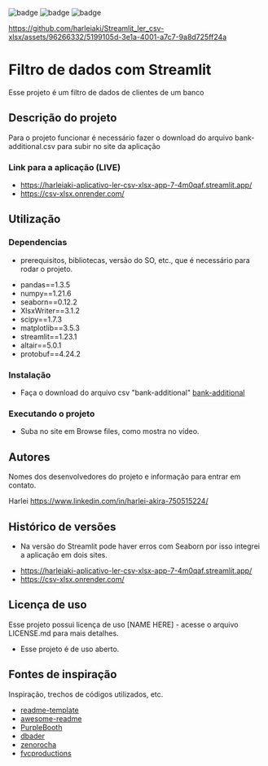 ![badge](https://img.shields.io/badge/Made%20for-VSCode-1f425f.svg)
![badge](https://img.shields.io/badge/Python-3776AB?style=for-the-badge&logo=python&logoColor=white)
![badge](https://img.shields.io/badge/Microsoft_Excel-217346?style=for-the-badge&logo=microsoft-excel&logoColor=white)

https://github.com/harleiaki/Streamlit_ler_csv-xlsx/assets/96266332/5199105d-3e1a-4001-a7c7-9a8d725ff24a


# Filtro de dados com Streamlit

Esse projeto é um filtro de dados de clientes de um banco

## Descrição do projeto

Para o projeto funcionar é necessário fazer o download do arquivo bank-additional.csv para subir no site da aplicação

### Link para a aplicação (LIVE)
- https://harleiaki-aplicativo-ler-csv-xlsx-app-7-4m0qaf.streamlit.app/
- https://csv-xlsx.onrender.com/


## Utilização 

### Dependencias

* prerequisitos, bibliotecas, versão do SO, etc., que é necessário para rodar o projeto.
- pandas==1.3.5
- numpy==1.21.6
- seaborn==0.12.2
- XlsxWriter==3.1.2
- scipy==1.7.3
- matplotlib==3.5.3
- streamlit==1.23.1
- altair==5.0.1
- protobuf==4.24.2

### Instalação

* Faça o download do arquivo csv "bank-additional"
[bank-additional](https://github.com/harleiaki/Streamlit_ler_csv-xlsx/blob/main/bank-additional.csv)

### Executando o projeto

* Suba no site em Browse files, como mostra no vídeo.

## Autores

Nomes dos desenvolvedores do projeto e informação para entrar em contato.

Harlei
https://www.linkedin.com/in/harlei-akira-750515224/

## Histórico de versões

- Na versão do Streamlit pode haver erros com Seaborn por isso integrei a aplicação em dois sites.
* https://harleiaki-aplicativo-ler-csv-xlsx-app-7-4m0qaf.streamlit.app/
* https://csv-xlsx.onrender.com/

## Licença de uso

Esse projeto possui licença de uso [NAME HERE] - acesse o arquivo LICENSE.md para mais detalhes.
- Esse projeto é de uso aberto.

## Fontes de inspiração

Inspiração, trechos de códigos utilizados, etc.
* [readme-template](https://gist.github.com/DomPizzie/7a5ff55ffa9081f2de27c315f5018afc)
* [awesome-readme](https://github.com/matiassingers/awesome-readme)
* [PurpleBooth](https://gist.github.com/PurpleBooth/109311bb0361f32d87a2)
* [dbader](https://github.com/dbader/readme-template)
* [zenorocha](https://gist.github.com/zenorocha/4526327)
* [fvcproductions](https://gist.github.com/fvcproductions/1bfc2d4aecb01a834b46)
